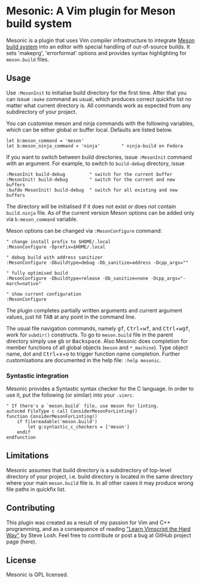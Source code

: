 # Mesonic: A Vim plugin for Meson build system

Mesonic is a plugin that uses Vim compiler infrastructure to integrate
[Meson build system](https://mesonbuild.com/) into an editor with special
handling of out-of-source builds. It sets 'makeprg', 'errorformat' options and
provides syntax highlighting for ``meson.build`` files.

## Usage

Use ``:MesonInit`` to initialise build directory for the first time. After that
you can issue ``:make`` command as usual, which produces correct quickfix list
no matter what current directory is. All commands work as expected from any
subdirectory of your project.

You can customise meson and ninja commands with the following variables, which
can be either global or buffer local. Defaults are listed below.

```vim
let b:meson_command = 'meson'
let b:meson_ninja_command = 'ninja'        " ninja-build on Fedora
```

If you want to switch between build directories, issue ``:MesonInit`` command
with an argument. For example, to switch to ``build-debug`` directory, issue

```vim
:MesonInit build-debug         " switch for the current buffer
:MesonInit! build-debug        " switch for the current and new buffers
:bufdo MesonInit! build-debug  " switch for all existing and new buffers
```

The directory will be initialised if it does not exist or does not contain
``build.ninja`` file. As of the current version Meson options can be added only
via ``b:meson_command`` variable.

Meson options can be changed via ``:MesonConfigure`` command:

```vim
" change install prefix to $HOME/.local
:MesonConfigure -Dprefix=$HOME/.local

" debug build with address sanitizer
:MesonConfigure -Dbuildtype=debug -Db_sanitize=address -Dcpp_args=""

" fully optimised build
:MesonConfigure -Dbuildtype=release -Db_sanitize=none -Dcpp_args="-march=native"

" show current configuration
:MesonConfigure
```

The plugin completes partially written arguments and current argument values,
just hit <kbd>TAB</kbd> at any point in the command line.

The usual file navigation commands, namely <kbd>g</kbd><kbd>f</kbd>,
<kbd>Ctrl</kbd>+<kbd>w</kbd><kbd>f</kbd>, and
<kbd>Ctrl</kbd>+<kbd>w</kbd><kbd>g</kbd><kbd>f</kbd>, work for `subdir()`
constructs. To go to ``meson.build`` file in the parent directory simply use
<kbd>g</kbd><kbd>b</kbd> or <kbd>Backspace</kbd>. Also Mesonic does completion
for member functions of all global objects (`meson` and `*_machine`). Type
object name, dot and <kbd>Ctrl</kbd>+<kbd>x</kbd>+<kbd>o</kbd> to trigger
function name completion.  Further customisations are documented in the
help file: ``:help mesonic``.

### Syntastic integration

Mesonic provides a Syntastic syntax checker for the C language. In order to use
it, put the following (or similar) into your ``.vimrc``.

```vim
" If there's a `meson.build` file, use meson for linting.
autocmd FileType c call ConsiderMesonForLinting()
function ConsiderMesonForLinting()
    if filereadable('meson.build')
        let g:syntastic_c_checkers = ['meson']
    endif
endfunction
```

## Limitations

Mesonic assumes that build directory is a subdirectory of top-level directory of
your project, i.e. build directory is located in the same directory where your
main ``meson.build`` file is. In all other cases it may produce wrong file paths
in quickfix list.

## Contributing

This plugin was created as a result of my passion for Vim and C++
programming, and as a consequence of reading
["Learn Vimscript the Hard Way"](http://learnvimscriptthehardway.stevelosh.com/)
by Steve Losh. Feel free to contribute or post a bug at GitHub project page
(here).

## License

Mesonic is GPL licensed.
